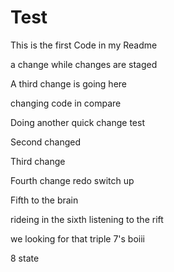 # Test

This is the first Code in my Readme

a change while changes are staged
 
 A third change is going here

 changing code in compare

 Doing another quick change test

 Second changed

 Third change

 Fourth change redo switch up 

 Fifth to the brain

 rideing in the sixth listening to the rift

 we looking for that triple 7's boiii

 8 state